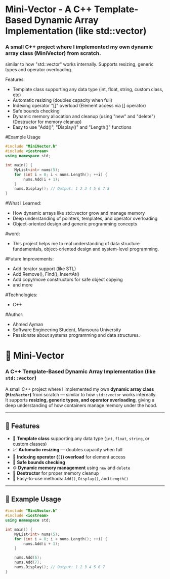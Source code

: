 # Mini-Vector - A C++ Template-Based Dynamic Array Implementation (like std::vector)
### A small C++ project where I implemented my own dynamic array class (MiniVector) from scratch.
similar to how "std::vector" works internally.
Supports resizing, generic types and operator overloading.

Features:
- Template class supporting any data type (int, float, string, custom class, etc)
- Automatic resizing (doubles capacity when full)
- Indexing operator "[]" overload (Element access via [] operator)
- Safe bounds checking
- Dynamic memory allocation and cleanup (using "new" and "delete") (Destructor for memory cleanup)
- Easy to use "Add()", "Display()" and "Length()" functions

#Example Usage
```cpp
#include "MiniVector.h"
#include <iostream>
using namespace std;

int main() {
    MyList<int> nums(5);
    for (int i = 0; i < nums.Length(); ++i) {
        nums.Add(i + 1);
    }
    nums.Display(); // Output: 1 2 3 4 5 6 7 8
}
```
#What I Learned:
- How dynamic arrays like std::vector grow and manage memory
- Deep understanding of pointers, templates, and operator overloading
- Object-oriented design and generic programming concepts

#word:
- This project helps me to real understanding of data structure fundamentals, object-oriented design and system-level programming.

#Future Improvements:
- Add iterator support (like STL)
- Add Remove(), Find(), InsertAt()
- Add copy/move constructors for safe object copying
- and more

#Technologies:
- C++

#Author:
- Ahmed Ayman
- Software Engineering Student, Mansoura University
- Passionate about systems programming and data structures.




# 🧱 Mini-Vector  
### A C++ Template-Based Dynamic Array Implementation (like `std::vector`)

A small C++ project where I implemented my own **dynamic array class (`MiniVector`)** from scratch — similar to how `std::vector` works internally.  
It supports **resizing, generic types, and operator overloading**, giving a deep understanding of how containers manage memory under the hood.

---

## 🚀 Features
- 🧩 **Template class** supporting any data type (`int`, `float`, `string`, or custom classes)
- 📈 **Automatic resizing** — doubles capacity when full  
- 🎯 **Indexing operator (`[]`) overload** for element access  
- 🧠 **Safe bounds checking**  
- ⚙️ **Dynamic memory management** using `new` and `delete`  
- 🧹 **Destructor** for proper memory cleanup  
- 💬 Easy-to-use methods: `Add()`, `Display()`, and `Length()`

---

## 🧩 Example Usage

```cpp
#include "MiniVector.h"
#include <iostream>
using namespace std;

int main() {
    MyList<int> nums(5);
    for (int i = 0; i < nums.Length(); ++i) {
        nums.Add(i + 1);
    }

    nums.Add(6);
    nums.Add(7);
    nums.Display(); // Output: 1 2 3 4 5 6 7
}



